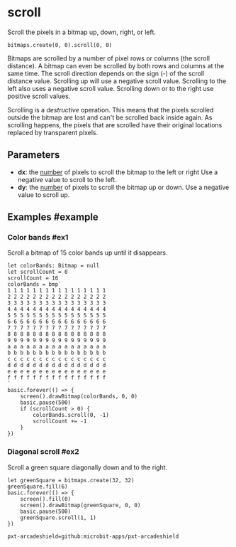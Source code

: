 # scroll

Scroll the pixels in a bitmap up, down, right, or left.

```sig
bitmaps.create(0, 0).scroll(0, 0)
```

Bitmaps are scrolled by a number of pixel rows or columns (the scroll distance). A bitmap can even be scrolled by both rows and columns at the same time. The scroll direction depends on the sign (-) of the scroll distance value. Scrolling up will use a negative scroll value. Scrolling to the left also uses a negative scroll value. Scrolling down or to the right use positive scroll values.

Scrolling is a _destructive_ operation. This means that the pixels scrolled outside the bitmap are lost and can't be scrolled back inside again. As scrolling happens, the pixels that are scrolled have their original locations replaced by transparent pixels.

## Parameters

* **dx**: the [number](/types/number) of pixels to scroll the bitmap to the left or right Use a negative value to scroll to the left.
* **dy**: the [number](/types/number) of pixels to scroll the bitmap up or down. Use a negative value to scroll up.

## Examples #example

### Color bands #ex1

Scroll a bitmap of 15 color bands up until it disappears.

```blocks
let colorBands: Bitmap = null
let scrollCount = 0
scrollCount = 16
colorBands = bmp`
1 1 1 1 1 1 1 1 1 1 1 1 1 1 1 1 
2 2 2 2 2 2 2 2 2 2 2 2 2 2 2 2 
3 3 3 3 3 3 3 3 3 3 3 3 3 3 3 3 
4 4 4 4 4 4 4 4 4 4 4 4 4 4 4 4 
5 5 5 5 5 5 5 5 5 5 5 5 5 5 5 5 
6 6 6 6 6 6 6 6 6 6 6 6 6 6 6 6 
7 7 7 7 7 7 7 7 7 7 7 7 7 7 7 7 
8 8 8 8 8 8 8 8 8 8 8 8 8 8 8 8 
9 9 9 9 9 9 9 9 9 9 9 9 9 9 9 9 
a a a a a a a a a a a a a a a a 
b b b b b b b b b b b b b b b b 
c c c c c c c c c c c c c c c c 
d d d d d d d d d d d d d d d d 
e e e e e e e e e e e e e e e e 
f f f f f f f f f f f f f f f f 
`
basic.forever(() => {
    screen().drawBitmap(colorBands, 0, 0)
    basic.pause(500)
    if (scrollCount > 0) {
        colorBands.scroll(0, -1)
        scrollCount += -1
    }
})
```

### Diagonal scroll #ex2

Scroll a green square diagonally down and to the right.

```blocks
let greenSquare = bitmaps.create(32, 32)
greenSquare.fill(6)
basic.forever(() => {
    screen().fill(0)
    screen().drawBitmap(greenSquare, 0, 0)
    basic.pause(500)
    greenSquare.scroll(1, 1)
})
```

```package
pxt-arcadeshield=github:microbit-apps/pxt-arcadeshield
```
